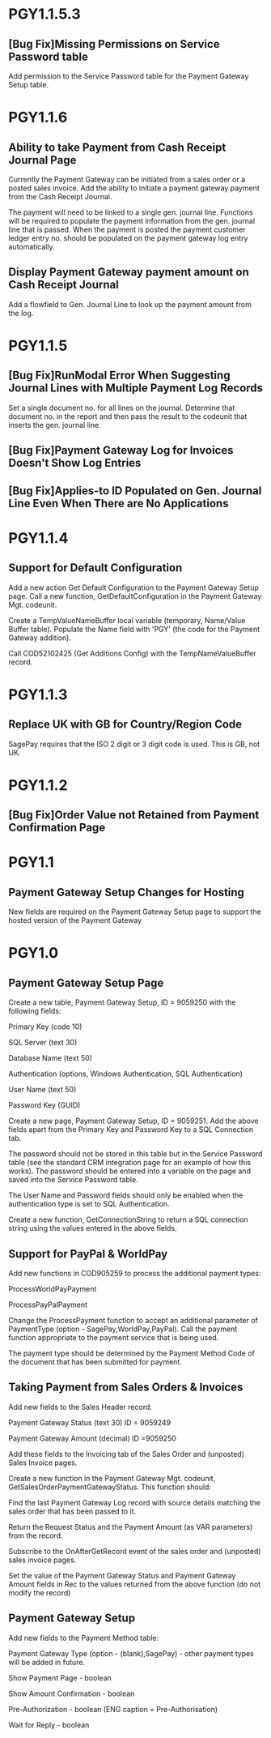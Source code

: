 PGY1.1.5.3
==========

[Bug Fix]Missing Permissions on Service Password table
------------------------------------------------------

Add permission to the Service Password table for the Payment Gateway Setup
table.

PGY1.1.6
========

Ability to take Payment from Cash Receipt Journal Page
------------------------------------------------------

Currently the Payment Gateway can be initiated from a sales order or a posted
sales invoice. Add the ability to initiate a payment gateway payment from the
Cash Receipt Journal.

The payment will need to be linked to a single gen. journal line. Functions will
be required to populate the payment information from the gen. journal line that
is passed. When the payment is posted the payment customer ledger entry no.
should be populated on the payment gateway log entry automatically.

Display Payment Gateway payment amount on Cash Receipt Journal
--------------------------------------------------------------

Add a flowfield to Gen. Journal Line to look up the payment amount from the log.

PGY1.1.5
========

[Bug Fix]RunModal Error When Suggesting Journal Lines with Multiple Payment Log Records
---------------------------------------------------------------------------------------

Set a single document no. for all lines on the journal. Determine that document
no. in the report and then pass the result to the codeunit that inserts the gen.
journal line.

[Bug Fix]Payment Gateway Log for Invoices Doesn't Show Log Entries
------------------------------------------------------------------

[Bug Fix]Applies-to ID Populated on Gen. Journal Line Even When There are No Applications
-----------------------------------------------------------------------------------------

PGY1.1.4
========

Support for Default Configuration
---------------------------------

Add a new action Get Default Configuration to the Payment Gateway Setup page.
Call a new function, GetDefaultConfiguration in the Payment Gateway Mgt.
codeunit.

Create a TempValueNameBuffer local variable (temporary, Name/Value Buffer
table). Populate the Name field with 'PGY' (the code for the Payment Gateway
addition).

Call COD52102425 (Get Additions Config) with the TempNameValueBuffer record.

PGY1.1.3
========

Replace UK with GB for Country/Region Code
------------------------------------------

SagePay requires that the ISO 2 digit or 3 digit code is used. This is GB, not
UK.

PGY1.1.2
========

[Bug Fix]Order Value not Retained from Payment Confirmation Page
----------------------------------------------------------------

PGY1.1
======

Payment Gateway Setup Changes for Hosting
-----------------------------------------

New fields are required on the Payment Gateway Setup page to support the hosted
version of the Payment Gateway

PGY1.0
======

Payment Gateway Setup Page
--------------------------

Create a new table, Payment Gateway Setup, ID = 9059250 with the following
fields:

Primary Key (code 10)

SQL Server (text 30)

Database Name (text 50)

Authentication (options, Windows Authentication, SQL Authentication)

User Name (text 50)

Password Key (GUID)

Create a new page, Payment Gateway Setup, ID = 9059251. Add the above fields
apart from the Primary Key and Password Key to a SQL Connection tab.

The password should not be stored in this table but in the Service Password
table (see the standard CRM integration page for an example of how this works).
The password should be entered into a variable on the page and saved into the
Service Password table.

The User Name and Password fields should only be enabled when the authentication
type is set to SQL Authentication.

Create a new function, GetConnectionString to return a SQL connection string
using the values entered in the above fields.

Support for PayPal & WorldPay
-----------------------------

Add new functions in COD905259 to process the additional payment types:

ProcessWorldPayPayment

ProcessPayPalPayment

Change the ProcessPayment function to accept an additional parameter of
PaymentType (option - SagePay,WorldPay,PayPal). Call the payment function
appropriate to the payment service that is being used.

The payment type should be determined by the Payment Method Code of the document
that has been submitted for payment.

Taking Payment from Sales Orders & Invoices
-------------------------------------------

Add new fields to the Sales Header record:

Payment Gateway Status (text 30) ID = 9059249

Payment Gateway Amount (decimal) ID =9059250

Add these fields to the Invoicing tab of the Sales Order and (unposted) Sales
Invoice pages.

Create a new function in the Payment Gateway Mgt. codeunit,
GetSalesOrderPaymentGatewayStatus. This function should:

Find the last Payment Gateway Log record with source details matching the sales
order that has been passed to it.

Return the Request Status and the Payment Amount (as VAR parameters) from the
record.

Subscribe to the OnAfterGetRecord event of the sales order and (unposted) sales
invoice pages.

Set the value of the Payment Gateway Status and Payment Gateway Amount fields in
Rec to the values returned from the above function (do not modify the record)

Payment Gateway Setup
---------------------

Add new fields to the Payment Method table:

Payment Gateway Type (option - (blank),SagePay) - other payment types will be
added in future.

Show Payment Page - boolean

Show Amount Confirmation - boolean

Pre-Authorization - boolean (ENG caption = Pre-Authorisation)

Wait for Reply - boolean
